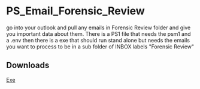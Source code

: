 # PS_Email_Forensic_Review
go into your outlook and pull any emails in Forensic Review folder and give you important data about them.
There is a PS1 file that needs the psm1 and a .env  then there is a exe that should run stand alone but needs the emails you want to process to be in a sub folder of INBOX labels "Forensic Review"

## Downloads
[Exe](https://github.com/mrdatawolf/PS_Email_Forensic_Review/raw/refs/heads/main/Parse-OutlookHeaders_unified.exe)

<!-- Purpose: give detailed info from any emails in a special folder of your Outlook client -->
<!-- INSTALL_COMMAND: curl -o Parse-OutlookHeaders_unified.ps1 https://github.com/mrdatawolf/PS_Email_Forensic_Review/raw/main/Parse-OutlookHeaders_unified.ps1 -->
<!-- RUN_COMMAND: Parse-OutlookHeaders_unified.ps1 -->